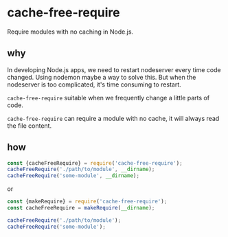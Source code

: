 # cache-free-require

Require modules with no caching in Node.js.

## why

In developing Node.js apps, we need to restart nodeserver every time code changed. Using nodemon maybe a way to solve this. But when the nodeserver is too complicated, it's time consuming to restart.

`cache-free-require` suitable when we frequently change a little parts of code.

`cache-free-require` can require a module with no cache, it will always read the file content.

## how

```javascript
const {cacheFreeRequire} = require('cache-free-require');
cacheFreeRequire('./path/to/module', __dirname);
cacheFreeRequire('some-module', __dirname);
```

or

```javascript
const {makeRequire} = require('cache-free-require');
const cacheFreeRequire = makeRequire(__dirname);

cacheFreeRequire('./path/to/module');
cacheFreeRequire('some-module');
```
